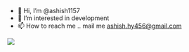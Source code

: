 - 👋 Hi, I’m @ashish1157
- 👀 I’m interested in development
- 📫 How to reach me .. mail me ashish.hy456@gmail.com 

<!---
ashish1157/ashish1157 is a ✨ special ✨ repository because its `README.md` (this file) appears on your GitHub profile.
You can click the Preview link to take a look at your changes.
--->

![](https://leetcard.jacoblin.cool/aay110597?width=500&height=500)
